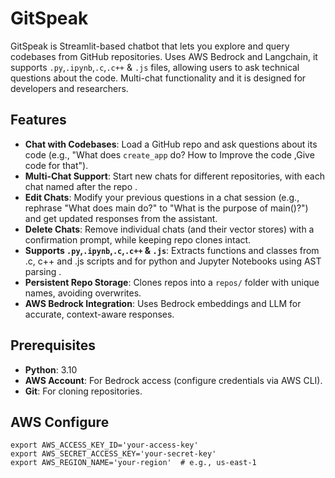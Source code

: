 # GitSpeak
GitSpeak is  Streamlit-based chatbot that lets you explore and query codebases from GitHub repositories. Uses AWS Bedrock and Langchain, it supports `.py`,`.ipynb`,`.c`,`.c++` & `.js` files, allowing users to ask technical questions about the code. Multi-chat functionality and it is designed for developers and researchers.


## Features

- **Chat with Codebases**: Load a GitHub repo and ask questions about its code (e.g., "What does `create_app` do? How to Improve the code ,Give code for that").
- **Multi-Chat Support**: Start new chats for different repositories, with each chat named after the repo .
- **Edit Chats**: Modify your previous questions in a chat session (e.g., rephrase "What does main do?" to "What is the purpose of main()?") and get updated responses from the assistant.
- **Delete Chats**: Remove individual chats (and their vector stores) with a confirmation prompt, while keeping repo clones intact.
- **Supports `.py`,`.ipynb`,`.c`,`.c++` & `.js`**: Extracts functions and classes from  .c, c++ and .js scripts and for python and Jupyter Notebooks using AST parsing .
- **Persistent Repo Storage**: Clones repos into a `repos/` folder with unique names, avoiding overwrites.
- **AWS Bedrock Integration**: Uses Bedrock embeddings and LLM for accurate, context-aware responses.

## Prerequisites

- **Python**: 3.10
- **AWS Account**: For Bedrock access (configure credentials via  AWS CLI).
- **Git**: For cloning repositories.

## AWS Configure
```
export AWS_ACCESS_KEY_ID='your-access-key'
export AWS_SECRET_ACCESS_KEY='your-secret-key'
export AWS_REGION_NAME='your-region'  # e.g., us-east-1
```
